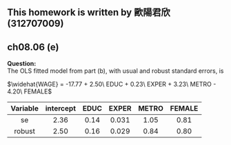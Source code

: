 #
## This homework is written by 歐陽君欣(312707009)
## ch08.06 (e)
**Question:**\
The OLS fitted model from part (b), with usual and robust standard errors, is

$\widehat{WAGE} = -17.77 + 2.50\ EDUC + 0.23\ EXPER + 3.23\ METRO - 4.20\ FEMALE$

 | Variable |  intercept  |      EDUC     |     EXPER     |     METRO     |   FEMALE   |
 |:--------:|:-----------:|:-------------:|:-------------:|:-------------:|:----------:|
 |    se    |    2.36     |     0.14      |      0.031    |      1.05     |    0.81    |
 |  robust  |    2.50     |     0.16      |      0.029    |      0.84     |    0.80    |

